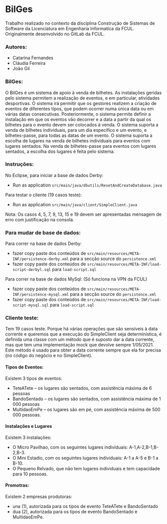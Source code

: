 # BilGes
Trabalho realizado no contexto da disciplina Construção de Sistemas de Software da Licenciatura em Engenharia Informatica da FCUL. Originalmente desenvolvido no GitLab da FCUL.

### Autores:
- Catarina Fernandes
- Cláudia Ferreira
- João Gil

### BilGes:
O BilGes é um sistema de apoio à venda de bilhetes.
As instalações geridas pelo sistema permitem a realização de eventos, e em particular, atividades desportivas. O sistema irá permitir que os gestores realizem a criação de eventos de diferentes tipos, que podem ocorrer numa única data ou em várias datas consecutivas. Posteriormente, o sistema permite definir a instalação em que os eventos vão decorrer e a data a partir da qual os bilhetes para o evento devem ser colocados à venda. O sistema suporta a venda de bilhetes individuais, para um dia específico e um evento, e bilhetes-passe, para todas as datas de um evento. O sistema suporta a escolha de lugares na venda de bilhetes individuais para eventos com lugares sentados. Na venda de bilhetes-passe para eventos com lugares sentados, a escolha dos lugares é feita pelo sistema.

### Instruções:
No Eclipse, para iniciar a base de dados Derby:
- Run as application `src/main/java/dbutils/ResetAndCreateDatabase.java`

Para testar o cliente (19 casos teste):
- Run as application `src/main/java/client/SimpleClient.java`

Nota: Os casos 4, 5, 7, 9, 13, 15 e 19 devem ser apresentadas mensagem de erro com justificação na consola.

### Para mudar de base de dados:
Para correr na base de dados Derby:
- fazer copy paste dos conteúdos de `src/main/resources/META-INF/persistence-derby.xml` para a secção source do `persistence.xml`
- fazer copy paste dos conteúdos de `src/main/resources/META-INF/load-script-derbyl.sql` para `load-script.sql`

Para correr na base de dados MySql: (Só funciona na VPN da FCUL)
- fazer copy paste dos conteúdos de `src/main/resources/META-INF/persistence-mysql.xml` para a secção source do `persistence.xml`
- fazer copy paste dos conteúdos de `src/main/resources/META-INF/load-script-mysql.sql` para `load-script.sql`

### Cliente teste: 
Tem 19 casos teste. Porque há várias operações que são sensíveis à data corrente e queremos que a execução do SimpleClient seja determinística, é definida uma classe com um método que é suposto dar a data corrente, mas que tem uma implementação mock que devolve sempre 1/05/2021. Este método é usado para obter a data corrente sempre que ela for precisa (no código do negócio e no SimpleClient).

#### Tipos de Eventos:
Existem 3 tipos de eventos:
- TeteATete – os lugares são sentados, com assistência máxima de 6 pessoas
- BandoSentado – os lugares são sentados, com assistência máxima de 1 000 pessoas
- MultidaoEmPe – os lugares são em pé, com assistência máxima de 500 000 pessoas.

#### Instalações e Lugares
Existem 3 instalações: 
- O Micro Pavilhao, com os seguintes lugares individuais: A-1,A-2,B-1,B-2,B-3. 
- O Mini Estadio, com os seguintes lugares individuais: A-1 a A-5 e B-1 a B-10. 
- O Pequeno Relvado, que não tem lugares individuais e tem capacidade para 10 pessoas.

#### Promotras:
Existem 2 empresas produtoras:
- una (1), autorizada para os tipos de evento TeteATete e BandoSentado
- dua (2), autorizada para os tipos de evento BandoSentado e MultidaoEmPe.

